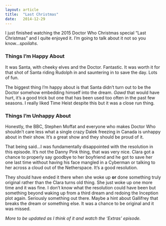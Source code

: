 ```yaml
---
layout: article
title:	"Last Christmas"
date:	2014-12-29
---
```


  I just finished watching the 2015 Doctor Who Christmas special “Last Christmas” and I quite enjoyed it. I’m going to talk about it not so you know…*spoilahs*.

### Things I’m Happy About

It was Santa, with cheeky elves and the Doctor. Fantastic. It was worth it for that shot of Santa riding Rudolph in and sauntering in to save the day. Lots of fun.

The biggest thing I’m happy about is that Santa didn’t turn out to be the Doctor somehow embedding himself into the dream. *Gawd* that would have hurt, it’s a good trick but one that has been used too often in the past few seasons. I really liked Time Heist despite this but it was a close run thing.

### Things I’m Unhappy About

Honestly, the BBC, Stephen Moffat and everyone who makes Doctor Who shouldn’t care less what a single crazy Dalek freezing in Canada is unhappy about in their show. It’s a great show and they should be proud of it.

That being said…I was fundamentally disappointed with the resolution in this episode. It’s not the Danny Pink thing, that was very nice. Clara got a chance to properly say goodbye to her boyfriend and he got to save her one last time without having his face mangled in a Cyberman or talking to her across a cloud out of the Netherspace. It’s a good resolution.

They should have ended it there when she woke up **or** done something truly original rather than the Clara turns old thing. She just woke up one more time and it was fine. I don’t know what the resolution could have been but something beyond waking up from a third dream and redoing the Inception plot again. Seriously something out there. Maybe a hint about Gallifrey that breaks the dream or something else. It was a chance to be original and it was missed.

*More to be updated as I think of it and watch the ‘Extras’ episode.*

  
